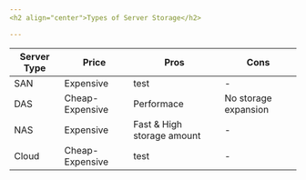 ```yaml
---
<h2 align="center">Types of Server Storage</h2>

---
```

| Server Type | Price | Pros | Cons |
| ----------- | ----------- | ----------- | ------ |
| SAN | Expensive | test | - |
| DAS | Cheap-Expensive | Performace | No storage expansion |
| NAS | Expensive | Fast & High storage amount | - |
| Cloud | Cheap-Expensive | test | - |

